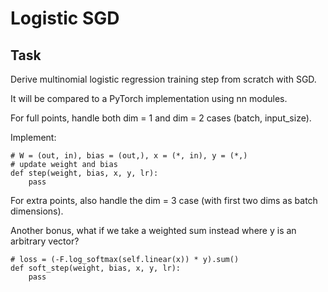 # Logistic SGD

## Task

Derive multinomial logistic regression training step from scratch with SGD.

It will be compared to a PyTorch implementation using nn modules.

For full points, handle both dim = 1 and dim = 2 cases (batch, input_size).

Implement:

```
# W = (out, in), bias = (out,), x = (*, in), y = (*,)
# update weight and bias
def step(weight, bias, x, y, lr):
    pass
```

For extra points, also handle the dim = 3 case (with first two dims as batch dimensions).

Another bonus, what if we take a weighted sum instead where y is an arbitrary vector?

```
# loss = (-F.log_softmax(self.linear(x)) * y).sum()
def soft_step(weight, bias, x, y, lr):
    pass
```